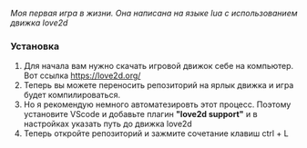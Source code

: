 *Моя первая игра в жизни. Она написана на языке lua с использованием движка love2d*

### Установка
1. Для начала вам нужно скачать игровой движок себе на компьютер. Вот ссылка https://love2d.org/
2. Теперь вы можете переносить репозиторий на ярлык движка и игра будет компилироваться.
3. Но я рекомендую немного автоматезировть этот процесс. Поэтому установите VScode и добавьте плагин **"love2d support"** и в настройках указать путь до движка love2d
4. Теперь откройте репозиторий и зажмите сочетание клавиш ctrl + L
